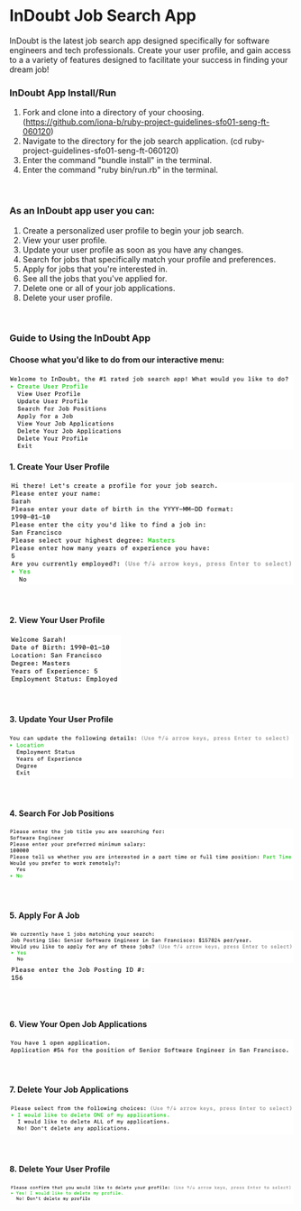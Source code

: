 # InDoubt Job Search App

InDoubt is the latest job search app designed specifically for software engineers and tech professionals. Create your user profile, and gain access to a a variety of features designed to facilitate your success in finding your dream job!

### InDoubt App Install/Run

1. Fork and clone into a directory of your choosing. (https://github.com/iona-b/ruby-project-guidelines-sfo01-seng-ft-060120)
2. Navigate to the directory for the job search application. (cd ruby-project-guidelines-sfo01-seng-ft-060120)
3. Enter the command "bundle install" in the terminal.
4. Enter the command "ruby bin/run.rb" in the terminal.

</br>

### As an InDoubt app user you can:

1. Create a personalized user profile to begin your job search.
2. View your user profile.
3. Update your user profile as soon as you have any changes.
4. Search for jobs that specifically match your profile and preferences.
5. Apply for jobs that you're interested in.
6. See all the jobs that you've applied for.
7. Delete one or all of your job applications.
8. Delete your user profile.

</br>

### Guide to Using the InDoubt App

#### Choose what you'd like to do from our interactive menu:

![Menu Options](./pictures/menu.png)

#### 1. Create Your User Profile

![Create Profile](./pictures/create_profile.png)

</br>

#### 2. View Your User Profile

![View Profile](./pictures/view_profile.png)

</br>

#### 3. Update Your User Profile

![Update Profile](./pictures/update_profile.png)

</br>

#### 4. Search For Job Positions

![Search for Jobs](./pictures/search_for_jobs.png)

</br>

#### 5. Apply For A Job

![Apply for Jobs](./pictures/apply_for_jobs.png)</br>
![Apply for Jobs](./pictures/apply_for_jobs_2.png)

</br>

#### 6. View Your Open Job Applications

![View Open Applications](./pictures/view_open_applications.png)

</br>

#### 7. Delete Your Job Applications

![Delete Applications](./pictures/delete_applications.png)

</br>

#### 8. Delete Your User Profile

![Delete Profile](./pictures/delete_profile.png)


